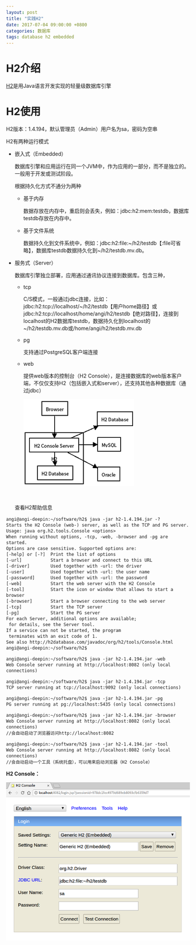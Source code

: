 ```yaml
---
layout: post
title: "实践H2"
date: 2017-07-04 09:00:00 +0800
categories: 数据库
tags: database h2 embedded
---
```


# H2介绍

[H2](http://www.h2database.com)是用Java语言开发实现的轻量级数据库引擎

# H2使用



H2版本：1.4.194，默认管理员（Admin）用户名为sa，密码为空串

H2有两种运行模式

- 嵌入式（Embedded）

  数据库引擎和应用运行在同一个JVM中，作为应用的一部分，而不是独立的。一般用于开发或测试阶段。

  根据持久化方式不通分为两种

  - 基于内存

    数据存放在内存中，重启则会丢失，例如：jdbc:h2:mem:testdb，数据库testdb存放在内存中。

  - 基于文件系统

    数据持久化到文件系统中，例如：jdbc:h2:file:~/h2/testdb【:file可省略】，数据库testdb数据持久化到~/h2/testdb.mv.db。

- 服务式（Server）

  数据库引擎独立部署，应用通过通讯协议连接到数据库。包含三种，

  - tcp

    C/S模式，一般通过jdbc连接，比如：jdbc:h2:tcp://localhost/~/h2/testdb【用户home路径】或jdbc:h2:tcp://localhost/home/angi/h2/testdb【绝对路径】，连接到localhost的H2数据库testdb，数据持久化到localhost的~/h2/testdb.mv.db或/home/angi/h2/testdb.mv.db

  - pg

    支持通过PostgreSQL客户端连接

  - web

    提供web版本的控制台（H2 Console），是连接数据库的web版本客户端，不仅仅支持H2（包括嵌入式和server），还支持其他各种数据库（通过jdbc）

    ![H2 Console Server](/images/h2-console-server.png)

  ​

  查看H2帮助信息

```
angi@angi-deepin:~/software/h2$ java -jar h2-1.4.194.jar -?
Starts the H2 Console (web-) server, as well as the TCP and PG server.
Usage: java org.h2.tools.Console <options>
When running without options, -tcp, -web, -browser and -pg are started.
Options are case sensitive. Supported options are:
[-help] or [-?]  Print the list of options
[-url]           Start a browser and connect to this URL
[-driver]        Used together with -url: the driver
[-user]          Used together with -url: the user name
[-password]      Used together with -url: the password
[-web]           Start the web server with the H2 Console
[-tool]          Start the icon or window that allows to start a browser
[-browser]       Start a browser connecting to the web server
[-tcp]           Start the TCP server
[-pg]            Start the PG server
For each Server, additional options are available;
 for details, see the Server tool.
If a service can not be started, the program
 terminates with an exit code of 1.
See also http://h2database.com/javadoc/org/h2/tools/Console.html
angi@angi-deepin:~/software/h2$
```



```
angi@angi-deepin:~/software/h2$ java -jar h2-1.4.194.jar -web
Web Console server running at http://localhost:8082 (only local connections)
```



```
angi@angi-deepin:~/software/h2$ java -jar h2-1.4.194.jar -tcp
TCP server running at tcp://localhost:9092 (only local connections)
```



```
angi@angi-deepin:~/software/h2$ java -jar h2-1.4.194.jar -pg
PG server running at pg://localhost:5435 (only local connections)
```



```
angi@angi-deepin:~/software/h2$ java -jar h2-1.4.194.jar -browser
Web Console server running at http://localhost:8082 (only local connections)
//会自动启动了浏览器访问http://localhost:8082
```



```
angi@angi-deepin:~/software/h2$ java -jar h2-1.4.194.jar -tool
Web Console server running at http://localhost:8082 (only local connections)
//会自动启动一个工具（系统托盘），可以用来启动浏览器（H2 Console）
```

**H2 Console：**

![H2 Console](/images/h2-console.png)
